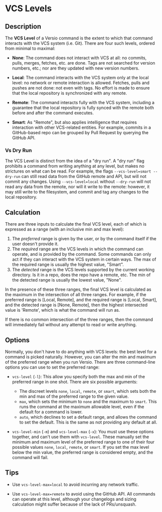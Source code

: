 # VCS Levels

## Description

The **VCS Level** of a Versio command is the extent to which that
command interacts with the VCS system (i.e. Git). There are four such
levels, ordered from minimal to maximal:

- **None**: The command does not interact with VCS at all: no commits,
  pulls, merges, fetches, etc. are done. Tags are not searched for
  version numbers, etc.; nor are they updated with new version numbers.

- **Local**: The command interacts with the VCS system only at the local
  level: no network or remote interaction is allowed. Fetches, pulls
  and pushes are not done: not even with tags. No effort is made to
  ensure that the local repository is synchronized with any remote.
  
- **Remote**: The command interacts fully with the VCS system, including
  a guarantee that the local repository is fully synced with the remote
  both before and after the command executes.

- **Smart**: As "Remote", but also applies intelligence that requires
  interaction with other VCS-related entities. For example, commits in a
  GitHub-based repo can be grouped by Pull Request by querying the
  GitHub API.

### Vs Dry Run

The VCS Level is distinct from the idea of a "dry run". A "dry run" flag
prohibits a command from writing anything at any level, but makes no
strictures on what can be read. For example, the flags
`--vcs-level=smart --dry-run` can still read data from the GitHub remote
and API, but will not commit any changes. Using `--vcs-level=local`
without `--dry-run` will not read any data from the remote, nor will it
write to the remote: however, it may still write to the filesystem, and
commit and tag any changes to the local repository.

## Calculation

There are three inputs to calculate the final VCS level, each of which
is expressed as a range (with an inclusive min and max level):

1. The _preferred_ range is given by the user, or by the command itself
   if the user doesn't provide it.
1. The _required_ range are the VCS levels in which the command can
   operate, and is provided by the command. Some commands can only act
   if they can interact with the VCS system in certain ways. The max of
   the required range is usually the highest value, "Smart".
1. The _detected_ range is the VCS levels supported by the current
   working directory. Is it in a repo, does the repo have a remote, etc.
   The min of the detected range is usually the lowest value, "None".

In the presence of these three ranges, the final VCS level is calculated
as the maximum in the intersection of all three ranges. For example, if
the preferred range is [Local, Remote], and the required range is
[Local, Smart], and the detected range is [None, Remote], then the
highest intersected value is 'Remote', which is what the command will
run as.

If there is no common intersection of the three ranges, then the command
will immediately fail without any attempt to read or write anything.

## Options

Normally, you don't have to do anything with VCS levels: the best level
for a command is picked naturally. However, you can alter the min and
maximum of the preferred range when you run Versio. There are three
command-line options you can use to set the preferred range:

- `vcs-level` (`-l`): This allow you specify both the max and min of the
  preferred range in one shot. There are six possible arguments:
  - The discreet levels `none`, `local`, `remote`, or `smart`, which
    sets both the min and max of the preferred range to the given value.
  - `max`, which sets the minimum to `none` and the maximum to `smart`.
    This runs the command at the maximum allowable level, even if the
    default for a command is lower.
  - `auto`, which declines to set a default range, and allows the
    command to set the default. This is the same as not providing any
    default at all.

- `vcs-level-min` (`-m`) and `vcs-level-max` (`-x`): You must use these
  options together, and can't use them with `vcs-level`. These manually
  set the minimum and maximum level of the preferred range to one of
  their four possible values `none`, `local`, `remote`, or `smart`. If
  you set the max level below the min value, the preferred range is
  considered empty, and the command will fail.

## Tips

- Use `vcs-level-max=local` to avoid incurring any network traffic.

- Use `vcs-level-max=remote` to avoid using the GitHub API. All commands
  can operate at this level, although your changelogs and sizing
  calculation might suffer because of the lack of PRs/unsquash.
